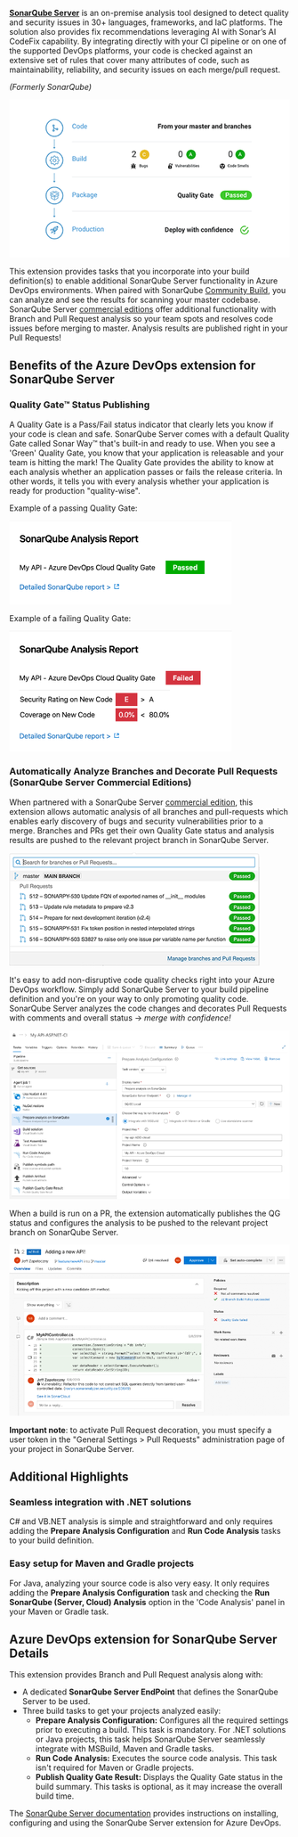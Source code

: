 **[SonarQube Server][SQS]** is an on-premise analysis tool designed to detect quality and security issues in 30+ languages, frameworks, and IaC platforms. The solution also provides fix recommendations leveraging AI with Sonar’s AI CodeFix capability. By integrating directly with your CI pipeline or on one of the supported DevOps platforms, your code is checked against an extensive set of rules that cover many attributes of code, such as maintainability, reliability, and security issues on each merge/pull request.

_(Formerly SonarQube)_

![SonarQube Server in Your Workflow](img/tasks.png)

This extension provides tasks that you incorporate into your build definition(s) to enable additional SonarQube Server functionality in Azure DevOps environments. When paired with SonarQube [Community Build][CB], you can analyze and see the results for scanning your master codebase. SonarQube Server [commercial editions][CE] offer additional functionality with Branch and Pull Request analysis so your team spots and resolves code issues before merging to master. Analysis results are published right in your Pull Requests!

## Benefits of the Azure DevOps extension for SonarQube Server

### Quality Gate™ Status Publishing

A Quality Gate is a Pass/Fail status indicator that clearly lets you know if your code is clean and safe. SonarQube Server comes with a default Quality Gate called Sonar Way™ that's built-in and ready to use. When you see a 'Green' Quality Gate, you know that your application is releasable and your team is hitting the mark! The Quality Gate provides the ability to know at each analysis whether an application passes or fails the release criteria. In other words, it tells you with every analysis whether your application is ready for production "quality-wise".

Example of a passing Quality Gate:

![Passed Quality Gate](img/sq-analysis-report-passed.png)

Example of a failing Quality Gate:

![Failed Quality Gate](img/sq-analysis-report-failed.png)

### Automatically Analyze Branches and Decorate Pull Requests (SonarQube Server Commercial Editions)

When partnered with a SonarQube Server [commercial edition][CE], this extension allows automatic analysis of all branches and pull-requests which enables early discovery of bugs and security vulnerabilities prior to a merge. Branches and PRs get their own Quality Gate status and analysis results are pushed to the relevant project branch in SonarQube Server.

![Branches](img/branches.png)

It's easy to add non-disruptive code quality checks right into your Azure DevOps workflow. Simply add SonarQube Server to your build pipeline definition and you're on your way to only promoting quality code. SonarQube Server analyzes the code changes and decorates Pull Requests with comments and overall status -> _merge with confidence!_

![Build Config](img/Build-pipeline.png)

When a build is run on a PR, the extension automatically publishes the QG status and configures the analysis to be pushed to the relevant project branch on SonarQube Server.

![PR-Decoration](img/pull-request-decoration.png)

**Important note**: to activate Pull Request decoration, you must specify a user token in the "General Settings > Pull Requests" administration page of your project in SonarQube Server.

## Additional Highlights

### Seamless integration with .NET solutions

C# and VB.NET analysis is simple and straightforward and only requires adding the **Prepare Analysis Configuration** and **Run Code Analysis** tasks to your build definition.

### Easy setup for Maven and Gradle projects

For Java, analyzing your source code is also very easy. It only requires adding the **Prepare Analysis Configuration** task and checking the **Run SonarQube (Server, Cloud) Analysis** option in the 'Code Analysis' panel in your Maven or Gradle task.

## Azure DevOps extension for SonarQube Server Details

This extension provides Branch and Pull Request analysis along with:

- A dedicated **SonarQube Server EndPoint** that defines the SonarQube Server to be used.
- Three build tasks to get your projects analyzed easily:
  - **Prepare Analysis Configuration:** Configures all the required settings prior to executing a build. This task is mandatory. For .NET solutions or Java projects, this task helps SonarQube Server seamlessly integrate with MSBuild, Maven and Gradle tasks.
  - **Run Code Analysis:** Executes the source code analysis. This task isn't required for Maven or Gradle projects.
  - **Publish Quality Gate Result:** Displays the Quality Gate status in the build summary. This tasks is optional, as it may increase the overall build time.

The [SonarQube Server documentation][getstarted] provides instructions on installing, configuring and using the SonarQube Server extension for Azure DevOps.

[SQS]: https://www.sonarsource.com/products/sonarqube/
[CB]: https://www.sonarsource.com/open-source-editions/sonarqube-community-edition/
[CE]: https://www.sonarsource.com/plans-and-pricing/sonarqube/
[getstarted]: https://docs.sonarsource.com/sonarqube/latest/analyzing-source-code/scanners/sonarqube-extension-for-azure-devops/
